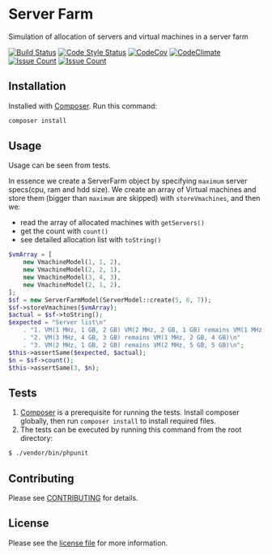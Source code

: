 # Server Farm

Simulation of allocation of servers and virtual machines in a server farm

[![Build Status](https://img.shields.io/travis/facebook/php-graph-sdk/5.4.svg)](https://travis-ci.org/sasakocic/server-farm)
[![Code Style Status](https://styleci.io/repos/83059149/shield)](https://styleci.io/repos/87685511)
[![CodeCov](https://img.shields.io/codecov/c/github/sasakocic/server-farm.svg)](https://codecov.io/gh/sasakocic/server-farm)
[![CodeClimate](https://img.shields.io/codeclimate/github/sasakocic/server-farm.svg)](https://codeclimate.com/github/sasakocic/server-farm)
[![Issue Count](https://codeclimate.com/github/sasakocic/server-farm/badges/issue_count.svg)](https://codeclimate.com/github/sasakocic/server-farm)
[![Issue Count](https://scrutinizer-ci.com/g/sasakocic/server-farm/badges/quality-score.png?b=master)](https://scrutinizer-ci.com/g/sasakocic/server-farm/?branch=master)

## Installation

Installed with [Composer](https://getcomposer.org/). Run this command:

```sh
composer install
```

## Usage

Usage can be seen from tests. 

In essence we create a ServerFarm object by specifying `maximum` server specs(cpu, ram and hdd size).
We create an array of Virtual machines and store them (bigger than `maximum` are skipped) with `storeVmachines`,
and then we:
 
- read the array of allocated machines with `getServers()`
- get the count with `count()`
- see detailed allocation list with `toString()`

```php
$vmArray = [
    new VmachineModel(1, 1, 2),
    new VmachineModel(2, 2, 1),
    new VmachineModel(3, 4, 3),
    new VmachineModel(2, 1, 2),
];
$sf = new ServerFarmModel(ServerModel::create(5, 6, 7));
$sf->storeVmachines($vmArray);
$actual = $sf->toString();
$expected = "Server list\n"
    . "1. VM(1 MHz, 1 GB, 2 GB) VM(2 MHz, 2 GB, 1 GB) remains VM(1 MHz, 3 GB, 4 GB)\n"
    . "2. VM(3 MHz, 4 GB, 3 GB) remains VM(1 MHz, 2 GB, 4 GB)\n"
    . "3. VM(2 MHz, 1 GB, 2 GB) remains VM(2 MHz, 5 GB, 5 GB)\n";
$this->assertSame($expected, $actual);
$n = $sf->count();
$this->assertSame(3, $n);
```

## Tests

1. [Composer](https://getcomposer.org/) is a prerequisite for running the tests. Install composer globally, then run `composer install` to install required files.
2. The tests can be executed by running this command from the root directory:

```bash
$ ./vendor/bin/phpunit
```

## Contributing

Please see [CONTRIBUTING](CONTRIBUTING.md) for details.


## License

Please see the [license file](LICENSE) for more information.
